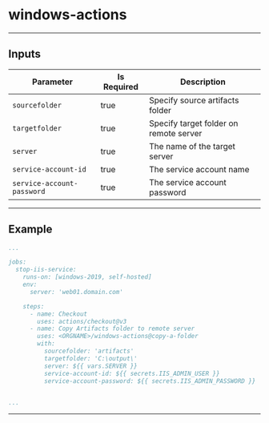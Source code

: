 # windows-actions

------

## Inputs

| Parameter                  | Is Required | Description                                       |
| -------------------------- | ----------- | ------------------------------------------------- |
| `sourcefolder`             | true        | Specify source artifacts folder                   |
| `targetfolder`             | true        | Specify target folder on remote server            |
| `server`                   | true        | The name of the target server                     |
| `service-account-id`       | true        | The service account name                          |
| `service-account-password` | true        | The service account password                      |

------

## Example
```yml
...

jobs:
  stop-iis-service:
    runs-on: [windows-2019, self-hosted]
    env:
      server: 'web01.domain.com'

    steps:
      - name: Checkout
        uses: actions/checkout@v3
      - name: Copy Artifacts folder to remote server
        uses: <ORGNAME>/windows-actions@copy-a-folder
        with:
          sourcefolder: 'artifacts'
          targetfolder: 'C:\output\'
          server: ${{ vars.SERVER }}
          service-account-id: ${{ secrets.IIS_ADMIN_USER }}
          service-account-password: ${{ secrets.IIS_ADMIN_PASSWORD }}
      

...
```

------
